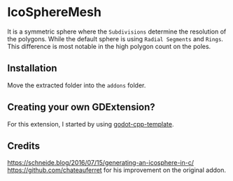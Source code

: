 # IcoSphereMesh
It is a symmetric sphere where the `Subdivisions` determine the resolution of the polygons. While the default sphere is using `Radial Segments` and `Rings`. This difference is most notable in the high polygon count on the poles.

## Installation
Move the extracted folder into the `addons` folder. 

## Creating your own GDExtension?
For this extension, I started by using [godot-cpp-template](https://github.com/godotengine/godot-cpp-template).

## Credits
https://schneide.blog/2016/07/15/generating-an-icosphere-in-c/
https://github.com/chateauferret for his improvement on the original addon.
